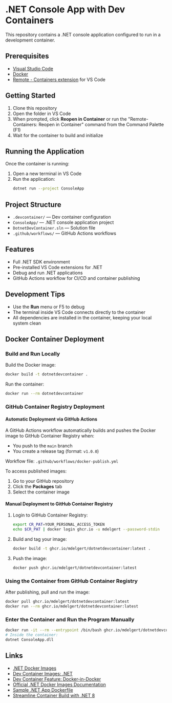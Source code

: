 # .NET Console App with Dev Containers

This repository contains a .NET console application configured to run in a development container.

## Prerequisites

- [Visual Studio Code](https://code.visualstudio.com/)
- [Docker](https://www.docker.com/products/docker-desktop)
- [Remote - Containers extension](https://marketplace.visualstudio.com/items?itemName=ms-vscode-remote.remote-containers) for VS Code

## Getting Started

1. Clone this repository
2. Open the folder in VS Code
3. When prompted, click **Reopen in Container** or run the "Remote-Containers: Reopen in Container" command from the Command Palette (F1)
4. Wait for the container to build and initialize

## Running the Application

Once the container is running:

1. Open a new terminal in VS Code
2. Run the application:
   ```sh
   dotnet run --project ConsoleApp
   ```

## Project Structure

- `.devcontainer/` — Dev container configuration
- `ConsoleApp/` — .NET console application project
- `DotnetDevContainer.sln` — Solution file
- `.github/workflows/` — GitHub Actions workflows

## Features

- Full .NET SDK environment
- Pre-installed VS Code extensions for .NET
- Debug and run .NET applications
- GitHub Actions workflow for CI/CD and container publishing

## Development Tips

- Use the **Run** menu or F5 to debug
- The terminal inside VS Code connects directly to the container
- All dependencies are installed in the container, keeping your local system clean

## Docker Container Deployment

### Build and Run Locally

Build the Docker image:
```sh
docker build -t dotnetdevcontainer .
```

Run the container:
```sh
docker run --rm dotnetdevcontainer
```

### GitHub Container Registry Deployment

#### Automatic Deployment via GitHub Actions

A GitHub Actions workflow automatically builds and pushes the Docker image to GitHub Container Registry when:
- You push to the `main` branch
- You create a release tag (format: `v1.0.0`)

Workflow file: `.github/workflows/docker-publish.yml`

To access published images:
1. Go to your GitHub repository
2. Click the **Packages** tab
3. Select the container image

#### Manual Deployment to GitHub Container Registry

1. Login to GitHub Container Registry:
   ```sh
   export CR_PAT=YOUR_PERSONAL_ACCESS_TOKEN
   echo $CR_PAT | docker login ghcr.io -u mdelgert --password-stdin
   ```
2. Build and tag your image:
   ```sh
   docker build -t ghcr.io/mdelgert/dotnetdevcontainer:latest .
   ```
3. Push the image:
   ```sh
   docker push ghcr.io/mdelgert/dotnetdevcontainer:latest
   ```

### Using the Container from GitHub Container Registry

After publishing, pull and run the image:
```sh
docker pull ghcr.io/mdelgert/dotnetdevcontainer:latest
docker run --rm ghcr.io/mdelgert/dotnetdevcontainer:latest
```

### Enter the Container and Run the Program Manually

```sh
docker run -it --rm --entrypoint /bin/bash ghcr.io/mdelgert/dotnetdevcontainer
# Inside the container:
dotnet ConsoleApp.dll
```

## Links

- [.NET Docker Images](https://github.com/dotnet/dotnet-docker)
- [Dev Container Images: .NET](https://github.com/devcontainers/images/tree/main/src/dotnet)
- [Dev Container Feature: Docker-in-Docker](https://github.com/devcontainers/features/tree/main/src/docker-in-docker)
- [Official .NET Docker Images Documentation](https://learn.microsoft.com/en-us/dotnet/architecture/microservices/net-core-net-framework-containers/official-net-docker-images)
- [Sample .NET App Dockerfile](https://github.com/dotnet/dotnet-docker/blob/main/samples/dotnetapp/Dockerfile)
- [Streamline Container Build with .NET 8](https://devblogs.microsoft.com/dotnet/streamline-container-build-dotnet-8/)